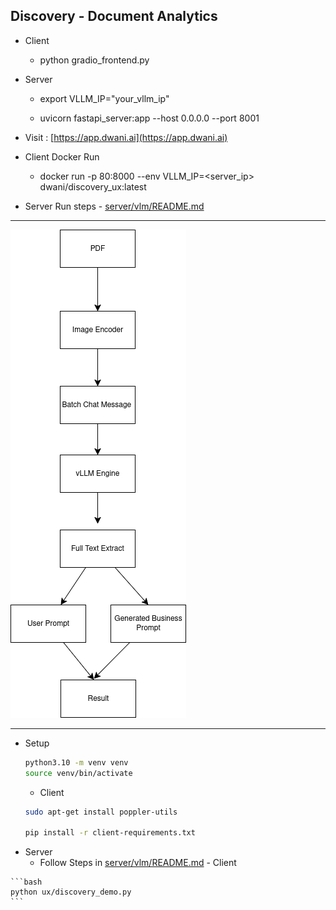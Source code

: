 ## Discovery - Document Analytics

- Client
    - python gradio_frontend.py
- Server
    - export VLLM_IP="your_vllm_ip"

    - uvicorn fastapi_server:app --host 0.0.0.0 --port 8001


- Visit : [https://app.dwani.ai](https://app.dwani.ai)

- Client Docker Run
    - docker run -p 80:8000 --env VLLM_IP=<server_ip> dwani/discovery_ux:latest

- Server Run steps - [server/vlm/README.md](server/vlm/README.md)


---

![Discovery](docs/images/document_extract.png "Discovery") 


---

- Setup
    ```bash
    python3.10 -m venv venv
    source venv/bin/activate
    ```
    - Client 
    ```bash
    sudo apt-get install poppler-utils

    pip install -r client-requirements.txt
    ```
<!-- 
    for x86
        - pip install https://github.com/dwani-ai/vllm-arm64/releases/download/v0.0.0.8/vllm-0.10.1.dev603+ga01e0018b.d20250813-cp312-cp312-linux_x86_64.whl
-->
   - Server
        - Follow Steps in [server/vlm/README.md](server/vlm/README.md)
    - Client

    ```bash
    python ux/discovery_demo.py
    ```


<!-- 

docker build -t dwani/discovery_ux:latest -f client.Dockerfile .
docker push dwani/discovery_ux:latest

docker run -p 80:8000 --env VLLM_IP=<gemma_ip> dwani/discovery_ux:latest

-->